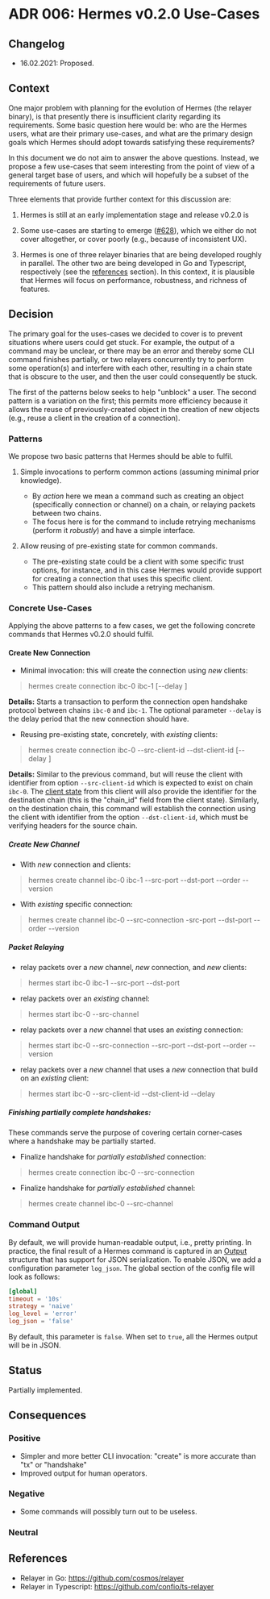 # ADR 006: Hermes v0.2.0 Use-Cases

## Changelog
* 16.02.2021: Proposed.

## Context

One major problem with planning for the evolution of Hermes (the relayer
binary), is that presently there is insufficient clarity regarding its
requirements.
Some basic question here would be: who are the Hermes users, what are
their primary use-cases, and what are the primary design goals which Hermes 
should adopt towards satisfying these requirements?

In this document we do not aim to answer the above questions.
Instead, we propose a few use-cases that seem interesting from the point
of view of a general target base of users, and which will
hopefully be a subset of the requirements of future users.

Three elements that provide further context for this discussion are:

1. Hermes is still at an early implementation stage and release v0.2.0 is 

2. Some use-cases are starting to emerge ([#628][628]), which we either do not
cover altogether, or cover poorly (e.g., because of inconsistent UX).

3. Hermes is one of three relayer binaries that are being developed roughly in
parallel. The other two are being developed in Go and Typescript, 
respectively (see the [references](#references) section).
In this context, it is plausible that Hermes will focus on performance,
robustness, and richness of features.

## Decision

The primary goal for the uses-cases we decided to cover is to prevent situations
where users could get stuck. For example, the output of a command may be
unclear, or there may be an error and thereby some CLI command
finishes partially, or two relayers concurrently try to perform some
operation(s) and interfere with each other, resulting in a chain state that is
obscure to the user, and then the user could consequently be stuck.

The first of the patterns below seeks to help "unblock" a user.
The second pattern is a variation on the first; this permits more efficiency
because it allows the reuse of previously-created object in the
creation of new objects (e.g., reuse a client in the creation of a connection).

### Patterns

We propose two basic patterns that Hermes should be able to fulfil.

1. Simple invocations to perform common actions (assuming minimal prior
   knowledge).
    - By _action_ here we mean a command such as creating an object 
      (specifically connection or channel) on a chain, or relaying packets
      between two chains.
    - The focus here is for the command to include retrying mechanisms 
      (perform it _robustly_) and have a simple interface.

2. Allow reusing of pre-existing state for common commands.
    - The pre-existing state could be a client with some specific trust options,
      for instance, and in this case Hermes would provide support for creating
      a connection that uses this specific client.
    - This pattern should also include a retrying mechanism.

### Concrete Use-Cases

Applying the above patterns to a few cases, we get the following concrete
commands that Hermes v0.2.0 should fulfil.

#### Create New Connection

- Minimal invocation: this will create the connection using _new_ clients:

> hermes create connection ibc-0 ibc-1 [--delay <delay>]

**Details:** Starts a transaction to perform the connection open handshake protocol between
chains `ibc-0` and `ibc-1`. The optional parameter `--delay` is the delay period
that the new connection should have.

- Reusing pre-existing state, concretely, with _existing_ clients:

> hermes create connection ibc-0 --src-client-id <client-id> --dst-client-id <client-id> [--delay <delay>]

**Details:** Similar to the previous command, but will reuse the client with identifier from
option `--src-client-id` which is expected to exist on chain `ibc-0`. The
[client state][client-state] from this client will also provide the identifier 
for the destination chain (this is the "chain_id" field from the client state).
Similarly, on the destination chain, this command will establish the connection
using the client with identifier from the option `--dst-client-id`, which must
be verifying headers for the source chain.

##### Create New Channel

- With _new_ connection and clients:

> hermes create channel ibc-0 ibc-1 --src-port <port-id> --dst-port <port-id> --order <order> --version <version>

- With _existing_ specific connection:

> hermes create channel ibc-0 --src-connection <connection-id> -src-port <port-id> --dst-port <port-id> --order <order>
--version <version>

##### Packet Relaying

- relay packets over a _new_ channel, _new_ connection, and _new_ clients:

> hermes start ibc-0 ibc-1 --src-port <port-id> --dst-port <port-id>

- relay packets over an _existing_ channel:

> hermes start ibc-0 --src-channel <channel-id>

- relay packets over a _new_ channel that uses an _existing_ connection:

> hermes start ibc-0 --src-connection <connection-id> --src-port <port-id> --dst-port <port-id> --order <order> --version <version>

- relay packets over a _new_ channel that uses a _new_ connection that build on an _existing_ client:

> hermes start ibc-0 --src-client-id <client-id> --dst-client-id <client-id> --delay <delay>

##### Finishing partially complete handshakes:

These commands serve the purpose of covering certain corner-cases where a
handshake may be partially started.

- Finalize handshake for _partially established_ connection:

> hermes create connection ibc-0 --src-connection <connection-id>

- Finalize handshake for _partially established_ channel:

> hermes create channel ibc-0 --src-channel <channel-id>


### Command Output

By default, we will provide human-readable output, i.e., pretty printing.
In practice, the final result of a Hermes command is captured in an 
[Output][output] structure that has support for JSON serialization. To
enable JSON, we add a configuration parameter `log_json`. The global section
of the config file will look as follows:

```toml
[global]
timeout = '10s'
strategy = 'naive'
log_level = 'error'
log_json = 'false'
```

By default, this parameter
is `false`. When set to `true`, all the Hermes output will be in JSON.

## Status

Partially implemented.

## Consequences
### Positive

- Simpler and more better CLI invocation: "create" is more accurate than "tx" or
  "handshake"
- Improved output for human operators.

### Negative

- Some commands will possibly turn out to be useless.

### Neutral


## References

- Relayer in Go: https://github.com/cosmos/relayer
- Relayer in Typescript: https://github.com/confio/ts-relayer



[628]: https://github.com/informalsystems/ibc-rs/issues/628
[client-state]: https://hermes.informal.systems/query_client.html#query-the-client-state
[output]: https://github.com/informalsystems/ibc-rs/blob/1f2e72dbcafee5a8bbdab381ff4927d5870b4b59/relayer-cli/src/conclude.rs#L80
